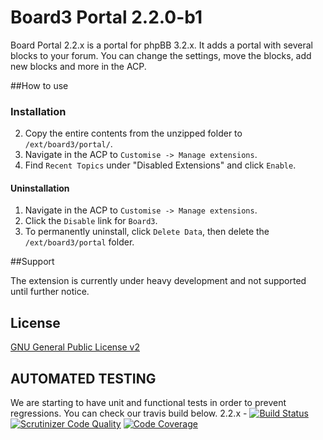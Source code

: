 # Board3 Portal 2.2.0-b1

Board Portal 2.2.x is a portal for phpBB 3.2.x. It adds a portal with several blocks to your forum.
You can change the settings, move the blocks, add new blocks and more in the ACP.

##How to use
  
### Installation
2. Copy the entire contents from the unzipped folder to `/ext/board3/portal/`.
3. Navigate in the ACP to `Customise -> Manage extensions`.
4. Find `Recent Topics` under "Disabled Extensions" and click `Enable`.

#### Uninstallation
1. Navigate in the ACP to `Customise -> Manage extensions`.
2. Click the `Disable` link for `Board3`.
3. To permanently uninstall, click `Delete Data`, then delete the `/ext/board3/portal` folder. 

##Support

The extension is currently under heavy development and not supported until further notice.

## License
[GNU General Public License v2](http://opensource.org/licenses/GPL-2.0)

## AUTOMATED TESTING

We are starting to have unit and functional tests in order to prevent regressions. You can check our travis build below.
2.2.x - [![Build Status](https://travis-ci.org/Sajaki/Board3-Portal.svg?branch=develop32)](https://travis-ci.org/Sajaki/Board3-Portal)
[![Scrutinizer Code Quality](https://scrutinizer-ci.com/g/Sajaki/Board3-Portal/badges/quality-score.png?b=2.1.x)](https://scrutinizer-ci.com/g/board3/Board3-Portal/?branch=develop32)
[![Code Coverage](https://scrutinizer-ci.com/g/board3/Board3-Portal/badges/coverage.png?b=2.1.x)](https://scrutinizer-ci.com/g/Sajaki/Board3-Portal/?branch=develop32)

